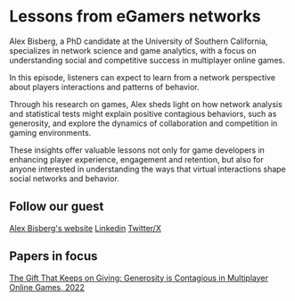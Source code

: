# Lessons from eGamers networks

Alex Bisberg, a PhD candidate at the University of Southern California, specializes in network science and game analytics, with a focus on understanding social and competitive success in multiplayer online games. 

In this episode, listeners can expect to learn from a network perspective about players interactions and patterns of behavior.

Through his research on games, Alex sheds light on how network analysis and statistical tests might explain positive contagious behaviors, such as generosity, and explore the dynamics of collaboration and competition in gaming environments. 

These insights offer valuable lessons not only for game developers in enhancing player experience, engagement and retention, but also for anyone interested in understanding the ways that virtual interactions shape social networks and behavior.

## Follow our guest
[Alex Bisberg's website](https://ajbisberg.github.io)
[Linkedin](https://www.linkedin.com/in/abisberg/)
[Twitter/X](https://x.com/itsthebisness)

## Papers in focus
[The Gift That Keeps on Giving: Generosity is Contagious in Multiplayer Online Games, 2022](https://arxiv.org/pdf/2207.10615)
